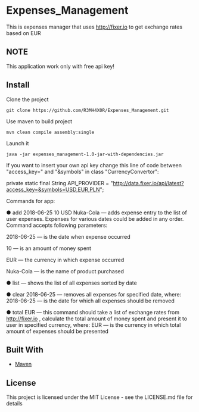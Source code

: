 # Expenses_Management
This is expenses manager that uses http://fixer.io to get exchange rates based on EUR

## NOTE
This application work only with free api key!

## Install
Clone the project
```
git clone https://github.com/R3MH4X0R/Expenses_Management.git
```
Use maven to build project

```
mvn clean compile assembly:single
```
Launch it
```
java -jar expenses_management-1.0-jar-with-dependencies.jar
```
If you want to insert your own api key change this line of code between "access_key=" and "&symbols" in class "CurrencyConvertor":

private static final String API_PROVIDER = "http://data.fixer.io/api/latest?access_key=&symbols=USD,EUR,PLN";

Commands for app:

● add 2018-06-25 10 USD Nuka-Cola — adds expense entry to the list of user expenses. Expenses for various dates could be added in any order. Command accepts following parameters:

2018-06-25 — is the date when expense occurred

10 — is an amount of money spent

EUR — the currency in which expense occurred

Nuka-Cola — is the name of product purchased

● list — shows the list of all expenses sorted by date

● clear 2018-06-25 — removes all expenses for specified date, where:
2018-06-25 — is the date for which all expenses should be removed

● total EUR — this command should take a list of exchange rates from http://fixer.io , calculate the total amount of money spent and present it to user in specified currency, where:
EUR — is the currency in which total amount of expenses should
be presented
## Built With
* [Maven](https://maven.apache.org/)
## License

This project is licensed under the MIT License - see the LICENSE.md file for details

